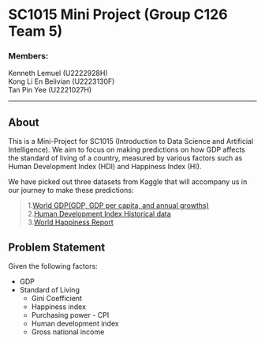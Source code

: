 # SC1015 Mini Project (Group C126 Team 5)
### Members:
Kenneth Lemuel (U2222928H)<br>
Kong Li En Belivian (U2223130F)<br>
Tan Pin Yee (U2221027H)
***
## About
This is a Mini-Project for SC1015 (Introduction to Data Science and Artificial Intelligence). We aim to focus on making predictions on how GDP affects the standard of living of a country, measured by various factors such as Human Development Index (HDI) and Happiness Index (HI).

We have picked out three datasets from Kaggle that will accompany us in our journey to make these predictions:

> 1.[World GDP(GDP, GDP per capita, and annual growths)](https://www.kaggle.com/datasets/zgrcemta/world-gdpgdp-gdp-per-capita-and-annual-growths)<br>
2.[Human Development Index Historical data](https://www.kaggle.com/datasets/elmartini/human-development-index-historical-data)<br>
3.[World Happiness Report](https://www.kaggle.com/datasets/unsdsn/world-happiness)
## Problem Statement
Given the following factors:<br>
* GDP
* Standard of Living
   * Gini Coefficient
   * Happiness index
   * Purchasing power - CPI
   * Human development index
   * Gross national income


